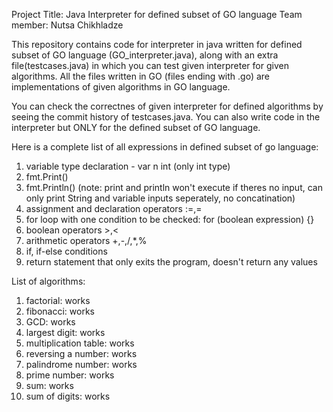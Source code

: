 Project Title: Java Interpreter for defined subset of GO language
Team member: Nutsa Chikhladze

This repository contains code for interpreter in java written for defined subset of GO language (GO_interpreter.java),
along with an extra file(testcases.java) in which you can test given interpreter for given algorithms. All the files written in GO (files ending with .go) are implementations of given algorithms in GO language.

You can check the correctnes of given interpreter for defined algorithms by seeing the commit history of testcases.java.
You can also write code in the interpreter but ONLY for the defined subset of GO language.


Here is a complete list  of all expressions in defined subset of go language:
1. variable type declaration - var n int (only int type)
2. fmt.Print()
3. fmt.Println()   (note: print and println won't execute if theres no input, can only print String and variable inputs seperately, no concatination)
4. assignment and declaration operators :=,=
5. for loop with one condition to be checked: for (boolean expression) {} 
6. boolean operators >,<
7. arithmetic operators +,-,/,*,%
8. if, if-else conditions 
9. return statement that only exits the program, doesn't return any values


List of algorithms: 
1. factorial: works
2. fibonacci: works 
3. GCD: works
4. largest digit: works 
5. multiplication table: works 
6. reversing a number: works
7. palindrome number: works
8. prime number: works
9. sum: works
10. sum of digits: works
